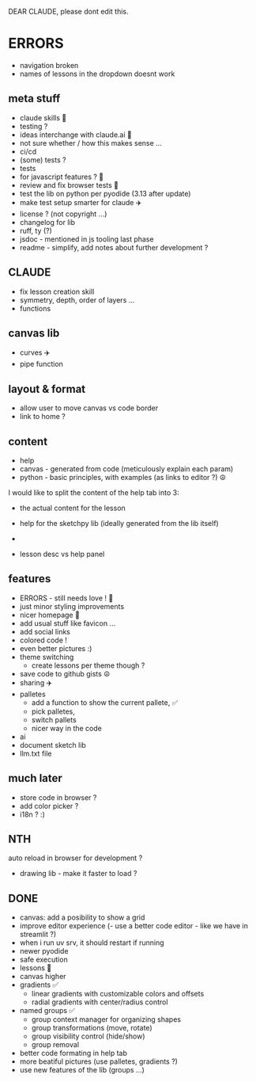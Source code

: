 DEAR CLAUDE, please dont edit this.

# ERRORS
- navigation broken
- names of lessons in the dropdown doesnt work


## meta stuff
- claude skills 🚧
 - testing ?
- ideas interchange with claude.ai 🚧
 - not sure whether / how this makes sense ...
- ci/cd
 - (some) tests ?
- tests 
 - for javascript features ? 🚧
 - review and fix browser tests 🚧
 - test the lib on python per pyodide (3.13 after update)
 - make test setup smarter for claude ✈️
- license ? (not copyright ...)
- changelog for lib
- ruff, ty (?)
- jsdoc - mentioned in js tooling last phase
- readme - simplify, add notes about further development ?

## CLAUDE
- fix lesson creation skill
 - symmetry, depth, order of layers ... 
 - functions

## canvas lib
- curves ✈️
- pipe function

## layout & format
- allow user to move canvas vs code border
- link to home ?

## content
- help
 - canvas - generated from code (meticulously explain each param)
 - python - basic principles, with examples (as links to editor ?) ☮️

I would like to split the content of the help tab into 3:
- the actual content for the lesson
- help for the sketchpy lib (ideally generated from the lib itself)
- 


- lesson desc vs help panel


## features
- ERRORS - still needs love ! 🚧
 - just minor styling improvements 
- nicer homepage 🚧
 - add usual stuff like favicon ...
 - add social links
 - colored code !
 - even better pictures :)
- theme switching
  - create lessons per theme though ?
- save code to github gists ☮️
- sharing ✈️
- palletes
  - add a function to show the current pallete, ✅
  - pick palletes,
  - switch pallets
  - nicer way in the code
 - ai
  - document sketch lib
  - llm.txt file


## much later
- store code in browser ?
- add color picker ?
- i18n ? :)

## NTH
auto reload in browser for development ?
- drawing lib - make it faster to load ?

## DONE
- canvas: add a posibility to show a grid
- improve editor experience  (- use a better code editor - like we have in streamlit ?)
- when i run uv srv, it should restart if running
- newer pyodide
- safe execution
- lessons 🚧
- canvas higher
- gradients ✅
  - linear gradients with customizable colors and offsets
  - radial gradients with center/radius control
- named groups ✅
  - group context manager for organizing shapes
  - group transformations (move, rotate)
  - group visibility control (hide/show)
  - group removal
- better code formating in help tab
- more beatiful pictures (use palletes, gradients ?)
- use new features of the lib (groups ...)


